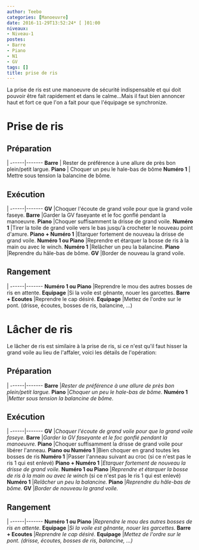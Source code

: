 ```yaml
---
author: Teebo
categories: [Manoeuvre]
date: 2016-11-29T13:52:24* [ ]01:00
niveaux:
- Niveau-1
postes:
- Barre
- Piano
- N1
- GV
tags: []
title: prise de ris
---
```

La prise de ris est une manoeuvre de sécurité indispensable et qui doit pouvoir être fait rapidement et dans le calme...Mais il faut bien annoncer haut et fort ce que l'on a fait pour que l'équipage se synchronize.
<!--more-->

# Prise de ris
## Préparation
 |
------|-------
**Barre** | Rester de préférence à une allure de près bon plein/petit largue.
**Piano** | Choquer un peu le hale-bas de bôme
**Numéro 1** | Mettre sous tension la balancine de bôme.

## Exécution
 |
------|-------
**GV** |Choquer l'écoute de grand voile pour que la grand voile faseye.
**Barre** |Garder la GV faseyante et le foc gonflé pendant la manoeuvre.
**Piano** |Choquer suffisamment la drisse de grand voile.
**Numéro 1** |Tirer la toile de grand voile vers le bas jusqu'à crocheter le nouveau point d'amure.
**Piano + Numéro 1** |Etarquer fortement de nouveau la drisse de grand voile.
**Numéro 1 ou Piano** |Reprendre et étarquer la bosse de ris à la main ou avec le winch.
**Numéro 1** |Relâcher un peu la balancine.
**Piano** |Reprendre du hâle-bas de bôme.
**GV** |Border de nouveau la grand voile.

## Rangement
 |
------|-------
**Numéro 1 ou Piano** |Reprendre le mou des autres bosses de ris en attente.
**Equipage** |Si la voile est gênante, nouer les garcettes.
**Barre + Ecoutes** |Reprendre le cap désiré.
**Equipage** |Mettez de l'ordre sur le pont. (drisse, écoutes, bosses de ris, balancine, ...)

# Lâcher de ris
Le lâcher de ris est similaire à la prise de ris, si ce n'est qu'il faut hisser la grand voile au lieu de l'affaler, voici les détails de l'opération:

## Préparation
 |
------|-------
**Barre** |_Rester de préférence à une allure de près bon plein/petit largue._
**Piano** |_Choquer un peu le hale-bas de bôme._
**Numéro 1** |_Metter sous tension la balancine de bôme._

## Exécution
 |
------|-------
**GV** |_Choquer l'écoute de grand voile pour que la grand voile faseye._
**Barre** |_Garder la GV faseyante et le foc gonflé pendant la manoeuvre._
**Piano** |Choquer suffisamment la drisse de grand voile pour libérer l'anneau.
**Piano ou Numéro 1** |Bien choquer en grand toutes les bosses de ris
**Numéro 1** |Passer l'anneau suivant au croc (si ce n'est pas le ris 1 qui est enlevé)
**Piano + Numéro 1** |_Etarquer fortement de nouveau la drisse de grand voile._
**Numéro 1 ou Piano** |_Reprendre et étarquer la bosse de ris à la main ou avec le winch_ (si ce n'est pas le ris 1 qui est enlevé)
**Numéro 1** |_Relâcher un peu la balancine._
**Piano** |_Reprendre du hâle-bas de bôme._
**GV** |_Border de nouveau la grand voile._

## Rangement
 | 
------|-------
**Numéro 1 ou Piano** |_Reprendre le mou des autres bosses de ris en attente._
**Equipage** |_Si la voile est gênante, nouer les garcettes._
**Barre + Ecoutes** |_Reprendre le cap désiré._
**Equipage** |_Mettez de l'ordre sur le pont. (drisse, écoutes, bosses de ris, balancine, ...)_
